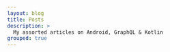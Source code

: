 ```yaml
---
layout: blog
title: Posts
description: >
  My assorted articles on Android, GraphQL & Kotlin
grouped: true
---
```


<!-- This is the `list` layout for showing blog posts, which shows just the title and groups them by year of publication.
Check out the `blog` layout for comparison. -->